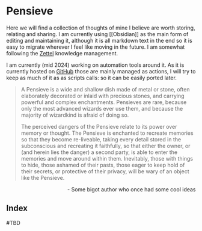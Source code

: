 # Pensieve
Here we will find a collection of thoughts of mine I believe are worth storing, relating and sharing. I am currently using [[Obsidian]] as the main form of editing and maintaining it, although it is all markdown text in the end so it is easy to migrate wherever I feel like moving in the future. I am somewhat following the [Zettel](https://en.wikipedia.org/wiki/Zettelkasten) knowledge management.

I am currently (mid 2024) working on automation tools around it. As it is currently hosted on [GitHub](https:/github.com) those are mainly managed as actions, I will try to keep as much  of it as as scripts calls: so it can be easily ported later.
 
> A Pensieve is a wide and shallow dish made of metal or stone, often elaborately decorated or inlaid with precious stones, and carrying powerful and complex enchantments. Pensieves are rare, because only the most advanced wizards ever use them, and because the majority of wizardkind is afraid of doing so.
> 
> The perceived dangers of the Pensieve relate to its power over memory or thought. The Pensieve is enchanted to recreate memories so that they become re-liveable, taking every detail stored in the subconscious and recreating it faithfully, so that either the owner, or (and herein lies the danger) a second party, is able to enter the memories and move around within them. Inevitably, those with things to hide, those ashamed of their pasts, those eager to keep hold of their secrets, or protective of their privacy, will be wary of an object like the Pensieve.
<div style="text-align: right"> - Some bigot author who once had some cool ideas</div>



## Index
#TBD